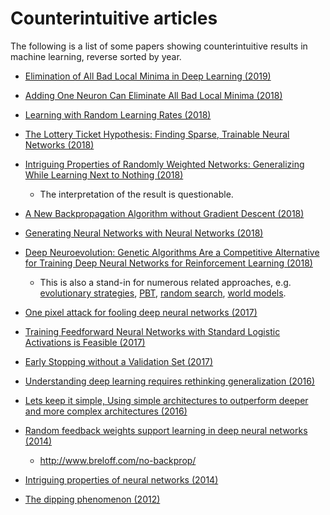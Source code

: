 # Counterintuitive articles

The following is a list of some papers showing counterintuitive results in machine learning, reverse sorted by year.
<!-- Free papers only-->

* [Elimination of All Bad Local Minima in Deep Learning (2019)](https://arxiv.org/abs/1901.00279)

* [Adding One Neuron Can Eliminate All Bad Local Minima (2018)](https://arxiv.org/abs/1805.08671)

* [Learning with Random Learning Rates (2018)](https://arxiv.org/abs/1810.01322)

* [The Lottery Ticket Hypothesis: Finding Sparse, Trainable Neural Networks (2018)](https://arxiv.org/abs/1803.03635)

* [Intriguing Properties of Randomly Weighted Networks: Generalizing While Learning Next to Nothing (2018)](https://arxiv.org/abs/1802.00844)
  * The interpretation of the result is questionable.

* [A New Backpropagation Algorithm without Gradient Descent (2018)](https://arxiv.org/abs/1802.00027)

* [Generating Neural Networks with Neural Networks (2018)](https://arxiv.org/abs/1801.01952)

* [Deep Neuroevolution: Genetic Algorithms Are a Competitive Alternative for Training Deep Neural Networks for Reinforcement Learning (2018)](https://arxiv.org/abs/1712.06567)
  * This is also a stand-in for numerous related approaches, e.g. [evolutionary strategies](https://arxiv.org/abs/1703.03864), [PBT](https://arxiv.org/abs/1711.09846), [random search](https://arxiv.org/abs/1803.07055), [world models](https://arxiv.org/abs/1803.10122).

* [One pixel attack for fooling deep neural networks (2017)](https://arxiv.org/abs/1710.08864)

* [Training Feedforward Neural Networks with Standard Logistic Activations is Feasible (2017)](https://arxiv.org/abs/1710.01013)

* [Early Stopping without a Validation Set (2017)](https://arxiv.org/abs/1703.09580)

* [Understanding deep learning requires rethinking generalization (2016)](https://arxiv.org/abs/1611.03530)

* [Lets keep it simple, Using simple architectures to outperform deeper and more complex architectures (2016)](https://arxiv.org/abs/1608.06037)

* [Random feedback weights support learning in deep neural networks (2014)](https://arxiv.org/abs/1411.0247)
  * http://www.breloff.com/no-backprop/

* [Intriguing properties of neural networks (2014)](https://arxiv.org/abs/1312.6199)

* [The dipping phenomenon (2012)](https://www.semanticscholar.org/paper/The-Dipping-Phenomenon-Loog-Duin/f9ce91b1b046af38b63f2e079a0442c6c6364cf6)
